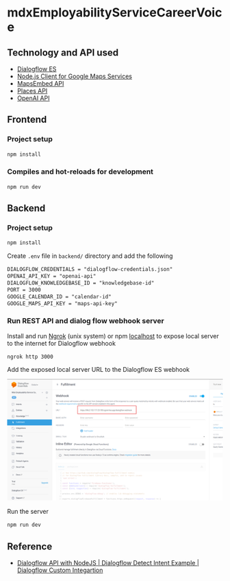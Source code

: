 # mdxEmployabilityServiceCareerVoice

## Technology and API used

- [Dialogflow ES](https://dialogflow.cloud.google.com)
- [Node.js Client for Google Maps Services](https://github.com/googlemaps/google-maps-services-js?tab=readme-ov-file)
- [MapsEmbed API](https://developers.google.com/maps/documentation/embed/get-started)
- [Places API](https://developers.google.com/maps/documentation/places/web-service)
- [OpenAI API](https://platform.openai.com/docs/overview)

## Frontend

### Project setup

```bash
npm install
```

### Compiles and hot-reloads for development

```bash
npm run dev
```

## Backend

### Project setup

```bash
npm install
```

Create `.env` file in `backend/` directory and add the following

```env
DIALOGFLOW_CREDENTIALS = "dialogflow-credentials.json"
OPENAI_API_KEY = "openai-api"
DIALOGFLOW_KNOWLEDGEBASE_ID = "knowledgebase-id"
PORT = 3000
GOOGLE_CALENDAR_ID = "calendar-id"
GOOGLE_MAPS_API_KEY = "maps-api-key"
```

### Run REST API and dialog flow webhook server

Install and run [Ngrok](https://ngrok.com/) (unix system) or npm [localhost](https://www.npmjs.com/package/localhost) to expose local server to the internet for Dialogflow webhook

```bash
ngrok http 3000
```

Add the exposed local server URL to the Dialogflow ES webhook

![Dialogflow ES webhook](images/dialogflowWebhookUrl.png)


Run the server

```bash
npm run dev
```

## Reference

- [ Dialogflow API with NodeJS | Dialogflow Detect Intent Example | Dialogflow Custom Integartion ](https://www.youtube.com/watch?v=dFN79tEr_bc)
